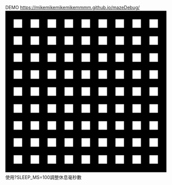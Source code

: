 DEMO https://mikemikemikemikemmmm.github.io/mazeDebug/
![DEMO](https://github.com/mikemikemikemikemmmm/mazeDebug/blob/main/demo.gif)
使用?SLEEP_MS=100調整休息毫秒數
